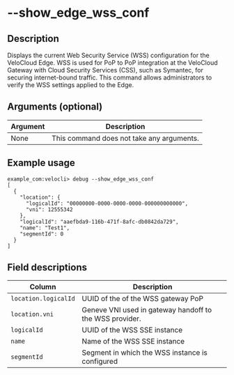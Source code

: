 #	--show_edge_wss_conf

##	Description
Displays the current Web Security Service (WSS) configuration for the VeloCloud Edge. WSS is used for PoP to PoP integration at the VeloCloud Gateway with Cloud Security Services (CSS), such as Symantec, for securing internet-bound traffic. This command allows administrators to verify the WSS settings applied to the Edge.

##  Arguments (optional)
| Argument | Description |
|---|---|
| None | This command does not take any arguments. |

##  Example usage
```
example_com:velocli> debug --show_edge_wss_conf
[
  {
    "location": {
      "logicalId": "00000000-0000-0000-0000-000000000000",
      "vni": 12555342
    },
    "logicalId": "aaefbda9-116b-471f-8afc-db0842da729",
    "name": "Test1",
    "segmentId": 0
  }
]
```

##  Field descriptions
| Column | Description |
|---|---|
| `location.logicalId` | UUID of the of the WSS gateway PoP |
| `location.vni` | Geneve VNI used in gateway handoff to the WSS provider. |
| `logicalId` | UUID of the WSS SSE instance |
| `name` | Name of the WSS SSE instance |
| `segmentId` | Segment in which the WSS instance is configured |